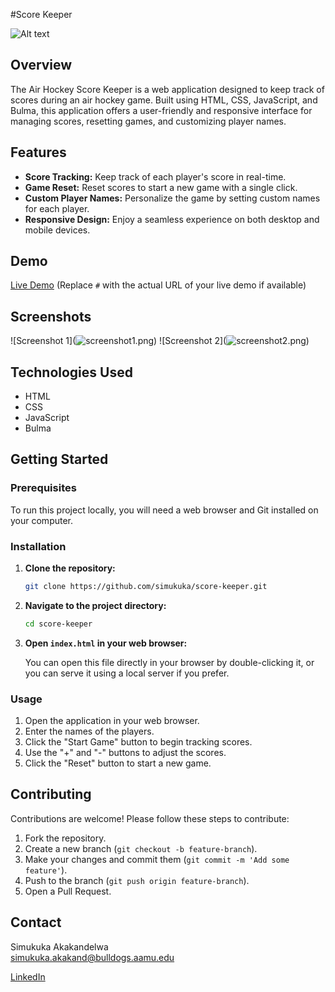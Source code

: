 
#Score Keeper

![Alt text](<Screen shots/Screenshot 2024-05-22 at 4.25.04 AM.png>)

## Overview

The Air Hockey Score Keeper is a web application designed to keep track of scores during an air hockey game. Built using HTML, CSS, JavaScript, and Bulma, this application offers a user-friendly and responsive interface for managing scores, resetting games, and customizing player names.

## Features

- **Score Tracking:** Keep track of each player's score in real-time.
- **Game Reset:** Reset scores to start a new game with a single click.
- **Custom Player Names:** Personalize the game by setting custom names for each player.
- **Responsive Design:** Enjoy a seamless experience on both desktop and mobile devices.

## Demo

[Live Demo](#) (Replace `#` with the actual URL of your live demo if available)

## Screenshots

![Screenshot 1](![screenshot1.png](<Screen shots/Screenshot 2024-05-22 at 4.25.04 AM.png>))
![Screenshot 2](![screenshot2.png](<Screen shots/Screenshot 2024-05-22 at 4.25.04 AM.png>))

## Technologies Used

- HTML
- CSS
- JavaScript
- Bulma

## Getting Started

### Prerequisites

To run this project locally, you will need a web browser and Git installed on your computer.

### Installation

1. **Clone the repository:**

   ```bash
   git clone https://github.com/simukuka/score-keeper.git
   ```

2. **Navigate to the project directory:**

   ```bash
   cd score-keeper
   ```

3. **Open `index.html` in your web browser:**

   You can open this file directly in your browser by double-clicking it, or you can serve it using a local server if you prefer.

### Usage

1. Open the application in your web browser.
2. Enter the names of the players.
3. Click the "Start Game" button to begin tracking scores.
4. Use the "+" and "-" buttons to adjust the scores.
5. Click the "Reset" button to start a new game.

## Contributing

Contributions are welcome! Please follow these steps to contribute:

1. Fork the repository.
2. Create a new branch (`git checkout -b feature-branch`).
3. Make your changes and commit them (`git commit -m 'Add some feature'`).
4. Push to the branch (`git push origin feature-branch`).
5. Open a Pull Request.

## Contact

Simukuka Akakandelwa  
simukuka.akakand@bulldogs.aamu.edu

[LinkedIn](https://www.linkedin.com/in/simukuka/) 
